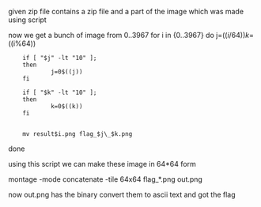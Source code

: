 given zip file contains a zip file and a part of the image
which was made using script

now  we get a bunch of image from 0..3967
for i in {0..3967}
do
        j=$((i/64))
        k=$((i%64))

        if [ "$j" -lt "10" ];
        then
                j=0$((j))
        fi

        if [ "$k" -lt "10" ];
        then
                k=0$((k))
        fi


        mv result$i.png flag_$j\_$k.png
done

using this script we can make these image in 64*64 form

montage -mode concatenate -tile 64x64 flag_*.png out.png

now out.png has the binary
convert them to ascii text and got the flag

